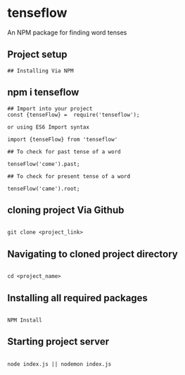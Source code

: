 # tenseflow
An NPM package for finding word tenses



## Project setup
```
## Installing Via NPM
```
## npm i tenseflow
```
## Import into your project 
const {tenseFlow} =  require('tenseflow');

or using ES6 Import syntax

import {tenseFlow} from 'tenseflow'

## To check for past tense of a word

tenseFlow('come').past;

## To check for present tense of a word

tenseFlow('came').root;

```

## cloning project Via Github 
```

git clone <project_link>
```

## Navigating to cloned project directory
```

cd <project_name>
```

## Installing all required packages
```

NPM Install
```

## Starting project server
```

node index.js || nodemon index.js
```

